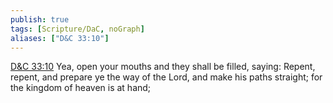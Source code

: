 ```yaml
---
publish: true
tags: [Scripture/DaC, noGraph]
aliases: ["D&C 33:10"]
---
```

[D&C 33:10](https://churchofjesuschrist.org/study/scriptures/dc-testament/dc/33?lang=eng&id=p10#p10) Yea, open your mouths and they shall be filled, saying: Repent, repent, and prepare ye the way of the Lord, and make his paths straight; for the kingdom of heaven is at hand;
